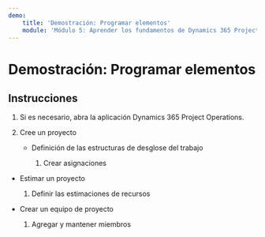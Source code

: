 ```yaml
---
demo:
    title: 'Demostración: Programar elementos'
    module: 'Módulo 5: Aprender los fundamentos de Dynamics 365 Project Operations'
---
```


# Demostración: Programar elementos

## Instrucciones

1. Si es necesario, abra la aplicación Dynamics 365 Project Operations. 

2. Cree un proyecto

	- Definición de las estructuras de desglose del trabajo

		1. Crear asignaciones

- Estimar un proyecto

	1. Definir las estimaciones de recursos

- Crear un equipo de proyecto

	1. Agregar y mantener miembros
